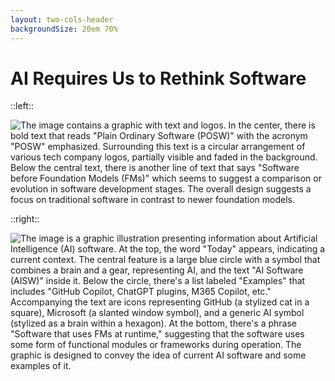 ```yaml
---
layout: two-cols-header
backgroundSize: 20em 70%
---
```


# AI Requires Us to Rethink Software

::left::

![The image contains a graphic with text and logos. In the center, there is bold text that reads "Plain Ordinary Software (POSW)" with the acronym "POSW" emphasized. Surrounding this text is a circular arrangement of various tech company logos, partially visible and faded in the background. Below the central text, there is another line of text that says "Software before Foundation Models (FMs)" which seems to suggest a comparison or evolution in software development stages. The overall design suggests a focus on traditional software in contrast to newer foundation models.](/posw.png)

::right::

<v-click>

![The image is a graphic illustration presenting information about Artificial Intelligence (AI) software. At the top, the word "Today" appears, indicating a current context. The central feature is a large blue circle with a symbol that combines a brain and a gear, representing AI, and the text "AI Software (AISW)" inside it. Below the circle, there's a list labeled "Examples" that includes "GitHub Copilot, ChatGPT plugins, M365 Copilot, etc." Accompanying the text are icons representing GitHub (a stylized cat in a square), Microsoft (a slanted window symbol), and a generic AI symbol (stylized as a brain within a hexagon). At the bottom, there's a phrase "Software that uses FMs at runtime," suggesting that the software uses some form of functional modules or frameworks during operation. The graphic is designed to convey the idea of current AI software and some examples of it.](/aisw.png)

</v-click>